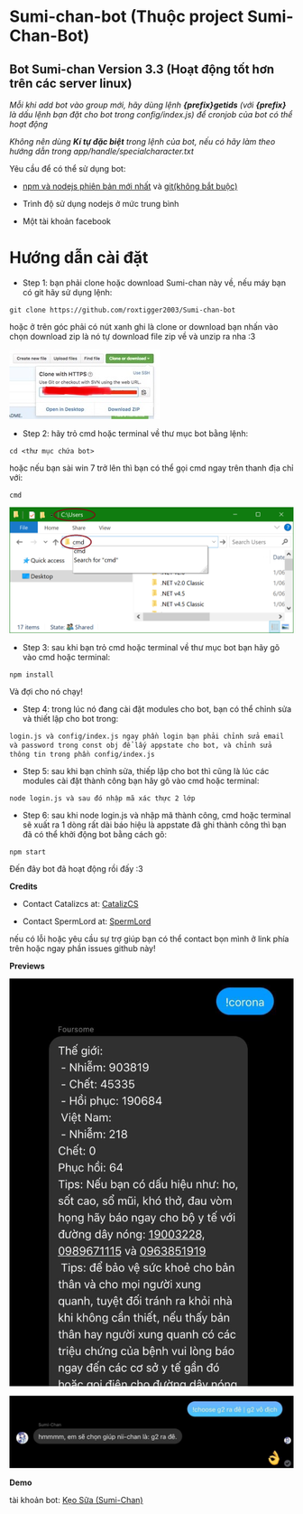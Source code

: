 # Sumi-chan-bot (Thuộc project Sumi-Chan-Bot)

## Bot Sumi-chan Version 3.3 (Hoạt động tốt hơn trên các server linux)

*Mỗi khi add bot vào group mới, hãy dùng lệnh **{prefix}getids** (với **{prefix}** là dấu lệnh bạn đặt cho bot trong config/index.js) để cronjob của bot có thể hoạt động*

*Không nên dùng **Kí tự đặc biệt** trong lệnh của bot, nếu có hãy làm theo hướng dẫn trong app/handle/specialcharacter.txt*

Yêu cầu để có thể sử dụng bot:

 - [npm và nodejs phiên bản mới nhất](https://nodejs.org/en/) và [git(không bắt buộc)](https://git-scm.com/downloads)
 
 - Trình độ sử dụng nodejs ở mức trung bình
 
 - Một tài khoản facebook

# Hướng dẫn cài đặt

+ Step 1: bạn phải clone hoặc download Sumi-chan này về, nếu máy bạn có git hãy sử dụng lệnh:
```
git clone https://github.com/roxtigger2003/Sumi-chan-bot
```
hoặc ở trên góc phải có nút xanh ghi là clone or download bạn nhấn vào chọn download zip là nó tự download file zip về và unzip ra nha :3

![Preview](previews/github_download.png)

+ Step 2: hãy trỏ cmd hoặc terminal về thư mục bot bằng lệnh: 
```
cd <thư mục chứa bot>
```
hoặc nếu bạn sài win 7 trở lên thì bạn có thể gọi cmd ngay trên thanh địa chỉ với:
```
cmd
```
![Preview](previews/cmd.png)

+ Step 3: sau khi bạn trỏ cmd hoặc terminal về thư mục bot bạn hãy gõ vào cmd hoặc terminal:
```
npm install
```
Và đợi cho nó chạy!

+ Step 4: trong lúc nó đang cài đặt modules cho bot, bạn có thể chỉnh sửa và thiết lập cho bot trong:
```
login.js và config/index.js ngay phần login bạn phải chỉnh sửa email và password trong const obj để lấy appstate cho bot, và chỉnh sửa thông tin trong phần config/index.js
```

+ Step 5: sau khi bạn chỉnh sửa, thiếp lập cho bot thì cũng là lúc các modules cài đặt thành công bạn hãy gõ vào cmd hoặc terminal:
```
node login.js và sau đó nhập mã xác thực 2 lớp
```

+ Step 6: sau khi node login.js và nhập mã thành công, cmd hoặc terminal sẽ xuất ra 1 dòng rất dài báo hiệu là appstate đã ghi thành công thì bạn đã có thể khởi động bot bằng cách gõ: 
```
npm start
```
Đến đây bot đã hoạt động rồi đấy :3

**Credits**

- Contact Catalizcs at: [CatalizCS](https://fb.me/Cataliz2k)

- Contact SpermLord at: [SpermLord](https://www.facebook.com/LiterallyASperm)

nếu có lỗi hoặc yêu cầu sự trợ giúp bạn có thể contact bọn mình ở link phía trên hoặc ngay phần issues github này!
 
**Previews**

![](previews/preview1.png)

![](previews/preview2.png)

**Demo**

 tài khoản bot: [Kẹo Sữa (Sumi-Chan)](https://facebook.com/Catalizcs.SumiChan)
